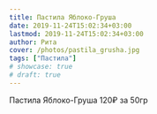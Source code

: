 ```yaml
---
title: Пастила Яблоко-Груша
date: 2019-11-24T15:02:34+03:00
lastmod: 2019-11-24T15:02:34+03:00
author: Рита
cover: /photos/pastila_grusha.jpg
tags: ["Пастила"]
# showcase: true
# draft: true
---
```


Пастила Яблоко-Груша 120₽ за 50гр
